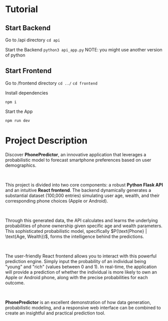 # Tutorial

## Start Backend

Go to /api directory
``cd api``

Start the Backend
``python3 api_app.py``
NOTE: you might use another version of python

## Start Frontend

Go to /frontend directory
``cd ../``
``cd frontend``

Install dependencies

``npm i``

Start the App

``npm run dev``

# Project Description

<div>
  <p>Discover <b>PhonePredictor</b>, an innovative application that leverages a probabilistic model to forecast smartphone preferences based on user demographics.</p>
  <br>
  <p>This project is divided into two core components: a robust <b>Python Flask API</b> and an intuitive <b>React frontend</b>. The backend dynamically generates a substantial dataset (100,000 entries) simulating user age, wealth, and their corresponding phone choices (Apple or Android).</p>
  <br>
  <p>Through this generated data, the API calculates and learns the underlying probabilities of phone ownership given specific age and wealth parameters. This sophisticated probabilistic model, specifically $P(\text{Phone} | \text{Age, Wealth})$, forms the intelligence behind the predictions.</p>
  <br>
  <p>The user-friendly React frontend allows you to interact with this powerful prediction engine. Simply input the probability of an individual being "young" and "rich" (values between 0 and 1). In real-time, the application will provide a prediction of whether the individual is more likely to own an Apple or Android phone, along with the precise probabilities for each outcome.</p>
  <br>
  <p><b>PhonePredictor</b> is an excellent demonstration of how data generation, probabilistic modeling, and a responsive web interface can be combined to create an insightful and practical prediction tool.</p>
</div>
